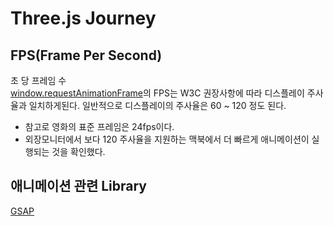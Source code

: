 # Three.js Journey

## FPS(Frame Per Second)
초 당 프레임 수  
[window.requestAnimationFrame](https://developer.mozilla.org/ko/docs/Web/API/Window/requestAnimationFrame)의 FPS는 W3C 권장사항에 따라 디스플레이 주사율과 일치하게된다. 일반적으로 디스플레이의 주사율은 60 ~ 120 정도 된다.  
* 참고로 영화의 표준 프레임은 24fps이다.
* 외장모니터에서 보다 120 주사율을 지원하는 맥북에서 더 빠르게 애니메이션이 실행되는 것을 확인했다.

## 애니메이션 관련 Library
[GSAP](https://greensock.com/gsap/)

